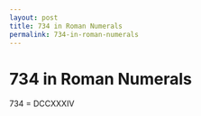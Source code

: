 ```yaml
---
layout: post
title: 734 in Roman Numerals
permalink: 734-in-roman-numerals
---
```


# 734 in Roman Numerals

734 = DCCXXXIV
